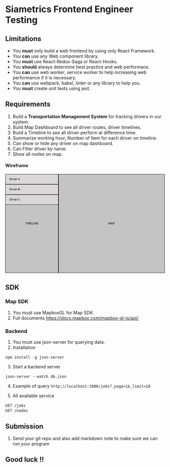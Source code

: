 # Siametrics Frontend Engineer Testing

## Limitations

- You **must** only build a web frontend by using only React Framework.
- You **can** use any Web component library.
- You **must** use React-Redux-Saga or React-Hooks.
- You **should** always determine best practice and web performace.
- You **can** use web worker, service worker to help increasing web performance if it is necessary.
- You **can** use webpack, babel, linter or any library to help you.
- You **must** create unit tests using jest.

## Requirements

1. Build a **Transportation Management System** for tracking drivers in our system.
1. Build Map Dashboard to see all driver routes, driver timelines.
1. Build a Timeline to see all driver perform at difference time.
1. Summarize working hour, Number of Item for each driver on timeline.
1. Can show or hide any driver on map dashboard.
1. Can Filter driver by name.
1. Show all nodes on map.

#### Wireframe
![image info](./Frame.png)
## SDK

### Map SDK

1. You must use MapboxGL for Map SDK.
1. Full documents https://docs.mapbox.com/mapbox-gl-js/api/

### Backend

1. You must use json-server for querying data.
2. Installation

```
npm install -g json-server
```

3. Start a backend server

```
json-server --watch db.json
```

4. Example of query
   `http://localhost:3000/jobs?_page=1&_limit=10`

5. All available service

```
GET /jobs
GET /nodes
```

## Submission
1. Send your git repo and also add markdown note to make sure we can run your program

## Good luck !!
